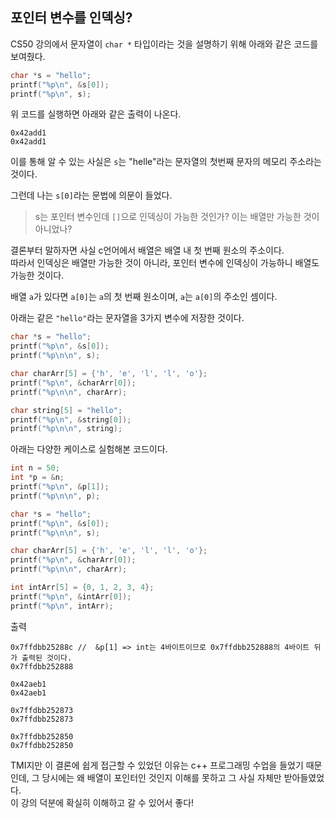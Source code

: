 ## 포인터 변수를 인덱싱?


CS50 강의에서 문자열이 `char *` 타입이라는 것을 설명하기 위해 아래와 같은 코드를 보여줬다.
```c
char *s = "hello";
printf("%p\n", &s[0]);
printf("%p\n", s);
```
위 코드를 실행하면 아래와 같은 출력이 나온다.
```
0x42add1
0x42add1
```
이를 통해 알 수 있는 사실은 `s`는 "helle"라는 문자열의 첫번째 문자의 메모리 주소라는 것이다.

그런데 나는 `s[0]`라는 문법에 의문이 들었다.

> s는 포인터 변수인데 `[]`으로 인덱싱이 가능한 것인가? 이는 배열만 가능한 것이 아니었나?

결론부터 말하자면 사실 c언어에서 배열은 배열 내 첫 번째 원소의 주소이다. <br />
따라서 인덱싱은 배열만 가능한 것이 아니라, 포인터 변수에 인덱싱이 가능하니 배열도 가능한 것이다.

배열 `a`가 있다면 `a[0]`는 `a`의 첫 번째 원소이며, `a`는 `a[0]`의 주소인 셈이다.

아래는 같은 `"hello"`라는 문자열을 3가지  변수에 저장한 것이다.
```c
char *s = "hello";
printf("%p\n", &s[0]);
printf("%p\n\n", s);

char charArr[5] = {'h', 'e', 'l', 'l', 'o'};
printf("%p\n", &charArr[0]);
printf("%p\n\n", charArr);

char string[5] = "hello";
printf("%p\n", &string[0]);
printf("%p\n\n", string);
```

아래는 다양한 케이스로 실험해본 코드이다.
```c
int n = 50;
int *p = &n;
printf("%p\n", &p[1]);
printf("%p\n\n", p);

char *s = "hello";
printf("%p\n", &s[0]);
printf("%p\n\n", s);

char charArr[5] = {'h', 'e', 'l', 'l', 'o'};
printf("%p\n", &charArr[0]);
printf("%p\n\n", charArr);

int intArr[5] = {0, 1, 2, 3, 4};
printf("%p\n", &intArr[0]);
printf("%p\n", intArr);
```
출력
```
0x7ffdbb25288c //  &p[1] => int는 4바이트이므로 0x7ffdbb252888의 4바이트 뒤가 출력된 것이다.
0x7ffdbb252888 

0x42aeb1
0x42aeb1

0x7ffdbb252873
0x7ffdbb252873

0x7ffdbb252850
0x7ffdbb252850
```

TMI지만 이 결론에 쉽게 접근할 수 있었던 이유는 c++ 프로그래밍 수업을 들었기 때문인데, 그 당시에는 왜 배열이 포인터인 것인지 이해를 못하고 그 사실 자체만 받아들였었다. <br />
이 강의 덕분에 확실히 이해하고 갈 수 있어서 좋다!
